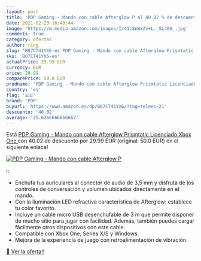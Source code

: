 ```yaml
---
layout: post
title: 'PDP Gaming - Mando con cable Afterglow P al 40.02 % de descuento'
date: 2021-02-23 16:40:44
image: 'https://m.media-amazon.com/images/I/41c8nWxZv+L._SL400_.jpg'
comments: true
category: ofertas
author: ring
slug: 'B07CT41YX6-es PDP Gaming - Mando con cable Afterglow Prismtatic...'
sku: 'B07CT41YX6-es'
actualPrice: 29.99 EUR
currency: EUR
price: 29.99
comparePrice: 50.0 EUR
prodname: 'PDP Gaming - Mando con cable Afterglow Prismtatic Licenciado  Xbox One '
country: 'es'
flag: '🇪🇸'
brand: 'PDP'
buyurl: 'https://www.amazon.es/dp/B07CT41YX6/?tag=tolees-21'
descuento: '40.02'
average: '25.6266666666667'
---
```


Está [PDP Gaming - Mando con cable Afterglow Prismtatic Licenciado  Xbox One ](https://www.amazon.es/dp/B07CT41YX6/?tag=tolees-21) con 40.02 de descuento por 29.99 EUR (original: 50.0 EUR) en el siguiente enlace!

[![PDP Gaming - Mando con cable Afterglow P](https://m.media-amazon.com/images/I/41c8nWxZv+L._SL400_.jpg)](https://www.amazon.es/dp/B07CT41YX6/?tag=tolees-21)

ℹ️:

- Enchufa tus auriculares al conector de audio de 3,5 mm y disfruta de los controles de conversación y volumen ubicados directamente en el mando.
- Con la iluminación LED refractiva característica de Afterglow: establece tu color favorito.
- Incluye un cable micro USB desenchufable de 3 m que permite disponer de mucho sitio para jugar con facilidad. Además, también puedes cargar fácilmente otros dispositivos con este cable.
- Compatible con Xbox One, Series X/S y Windows.
- Mejora de la experiencia de juego con retroalimentación de vibración.

[🛒 Ver la oferta!!](https://www.amazon.es/dp/B07CT41YX6/?tag=tolees-21)
